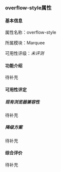 ### overflow-style属性

#### 基本信息

属性名称：overflow-style

所属模块：Marquee

可用性评级：*未评测*

#### 功能介绍

待补充

#### 可用性评定

##### 现有浏览器兼容性

待补充

##### 降级方案

待补充

#### 综合评价

待补充
